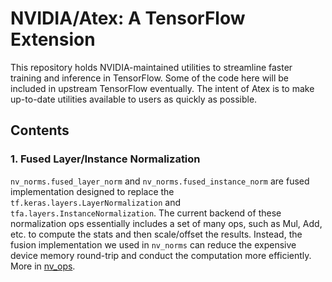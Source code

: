 # NVIDIA/Atex: A TensorFlow Extension

This repository holds NVIDIA-maintained utilities to streamline faster training
and inference in TensorFlow. Some of the code here will be included in upstream
TensorFlow eventually. The intent of Atex is to make up-to-date utilities
available to users as quickly as possible.

## Contents

### 1. Fused Layer/Instance Normalization

`nv_norms.fused_layer_norm` and `nv_norms.fused_instance_norm` are fused
implementation designed to replace the `tf.keras.layers.LayerNormalization` and
`tfa.layers.InstanceNormalization`. The current backend of these normalization
ops essentially includes a set of many ops, such as Mul, Add, etc. to compute
the stats and then scale/offset the results. Instead, the fusion implementation
we used in `nv_norms` can reduce the expensive device memory round-trip and
conduct the computation more efficiently. More in [nv_ops](./nv_ops/).

